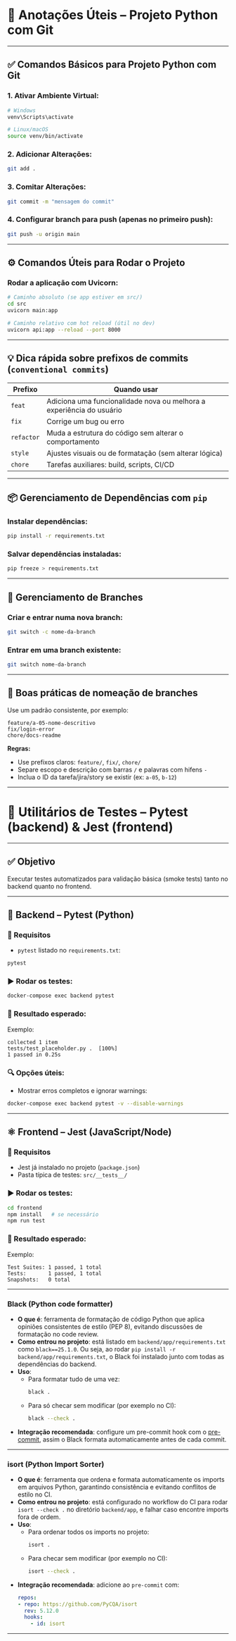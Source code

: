 # 📘 Anotações Úteis – Projeto Python com Git

---

## ✅ Comandos Básicos para Projeto Python com Git

### 1. Ativar Ambiente Virtual:
```bash
# Windows
venv\Scripts\activate

# Linux/macOS
source venv/bin/activate
```

### 2. Adicionar Alterações:
```bash
git add .
```

### 3. Comitar Alterações:
```bash
git commit -m "mensagem do commit"
```

### 4. Configurar branch para push (apenas no primeiro push):
```bash
git push -u origin main
```

---

## ⚙️ Comandos Úteis para Rodar o Projeto

### Rodar a aplicação com Uvicorn:

```bash
# Caminho absoluto (se app estiver em src/)
cd src
uvicorn main:app

# Caminho relativo com hot reload (útil no dev)
uvicorn api:app --reload --port 8000
```

---

## 💡 Dica rápida sobre prefixos de commits (`conventional commits`)

| Prefixo   | Quando usar                                                                      |
|-----------|----------------------------------------------------------------------------------|
| `feat`    | Adiciona uma funcionalidade nova ou melhora a experiência do usuário             |
| `fix`     | Corrige um bug ou erro                                                           |
| `refactor`| Muda a estrutura do código sem alterar o comportamento                           |
| `style`   | Ajustes visuais ou de formatação (sem alterar lógica)                            |
| `chore`   | Tarefas auxiliares: build, scripts, CI/CD                                        |

---

## 📦 Gerenciamento de Dependências com `pip`

### Instalar dependências:
```bash
pip install -r requirements.txt
```

### Salvar dependências instaladas:
```bash
pip freeze > requirements.txt
```

---

## 🌱 Gerenciamento de Branches

### Criar e entrar numa nova branch:
```bash
git switch -c nome-da-branch
```

### Entrar em uma branch existente:
```bash
git switch nome-da-branch
```

---

## 🧠 Boas práticas de nomeação de branches

Use um padrão consistente, por exemplo:

```text
feature/a-05-nome-descritivo
fix/login-error
chore/docs-readme
```

**Regras:**
- Use prefixos claros: `feature/`, `fix/`, `chore/`
- Separe escopo e descrição com barras `/` e palavras com hifens `-`
- Inclua o ID da tarefa/jira/story se existir (ex: `a-05`, `b-12`)

---

# 🧪 Utilitários de Testes – Pytest (backend) & Jest (frontend)

---

## ✅ Objetivo

Executar testes automatizados para validação básica (smoke tests) tanto no backend quanto no frontend.

---

## 🐍 Backend – Pytest (Python)

### 🔧 Requisitos

- `pytest` listado no `requirements.txt`:

```txt
pytest
```

### ▶️ Rodar os testes:

```bash
docker-compose exec backend pytest
```

### 💬 Resultado esperado:

Exemplo:

```
collected 1 item
tests/test_placeholder.py .  [100%]
1 passed in 0.25s
```

### 🔍 Opções úteis:

- Mostrar erros completos e ignorar warnings:
```bash
docker-compose exec backend pytest -v --disable-warnings
```

---

## ⚛️ Frontend – Jest (JavaScript/Node)

### 🔧 Requisitos

- Jest já instalado no projeto (`package.json`)
- Pasta típica de testes: `src/__tests__/`

### ▶️ Rodar os testes:

```bash
cd frontend
npm install   # se necessário
npm run test
```

### 💬 Resultado esperado:

Exemplo:

```
Test Suites: 1 passed, 1 total
Tests:       1 passed, 1 total
Snapshots:   0 total
```

---


### Black (Python code formatter)

- **O que é**: ferramenta de formatação de código Python que aplica opiniões consistentes de estilo (PEP 8), evitando discussões de formatação no code review.  
- **Como entrou no projeto**: está listado em `backend/app/requirements.txt` como `black==25.1.0`. Ou seja, ao rodar `pip install -r backend/app/requirements.txt`, o Black foi instalado junto com todas as dependências do backend.  
- **Uso**:
  - Para formatar tudo de uma vez:  
    ```bash
    black .
    ```
  - Para só checar sem modificar (por exemplo no CI):  
    ```bash
    black --check .
    ```
- **Integração recomendada**: configure um pre-commit hook com o [pre-commit](https://pre-commit.com/), assim o Black formata automaticamente antes de cada commit.

---

### isort (Python Import Sorter)

- **O que é**: ferramenta que ordena e formata automaticamente os imports em arquivos Python, garantindo consistência e evitando conflitos de estilo no CI.  
- **Como entrou no projeto**: está configurado no workflow do CI para rodar `isort --check .` no diretório `backend/app`, e falhar caso encontre imports fora de ordem.  
- **Uso**:
  - Para ordenar todos os imports no projeto:
    ```bash
    isort .
    ```
  - Para checar sem modificar (por exemplo no CI):
    ```bash
    isort --check .
    ```
- **Integração recomendada**: adicione ao `pre-commit` com:
  ```yaml
  repos:
  - repo: https://github.com/PyCQA/isort
    rev: 5.12.0
    hooks:
      - id: isort
---